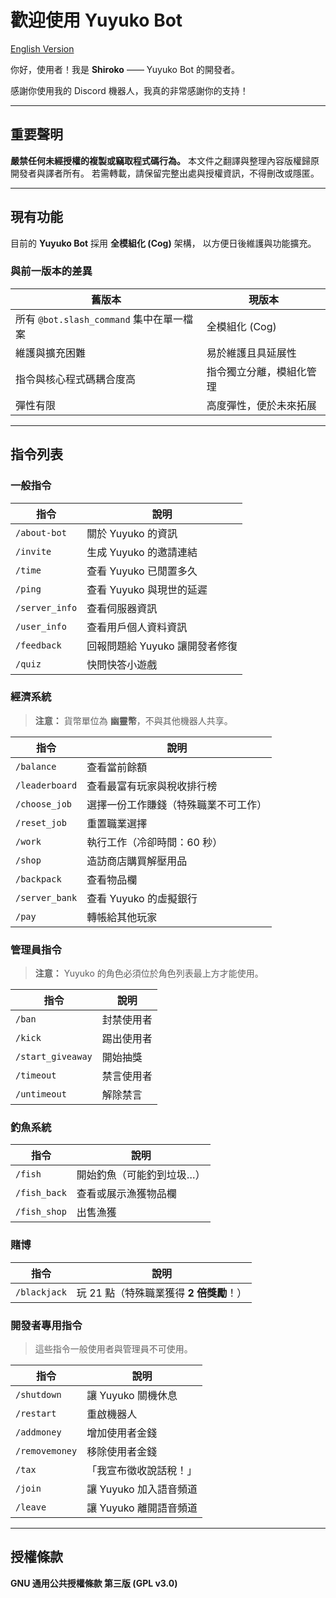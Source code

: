 # 歡迎使用 Yuyuko Bot

[English Version](https://github.com/Shiroko253/Yuyuko_bot-p1-Model/blob/main/README.md)

你好，使用者！我是 **Shiroko** —— Yuyuko Bot 的開發者。

感謝你使用我的 Discord 機器人，我真的非常感謝你的支持！

---

## 重要聲明

**嚴禁任何未經授權的複製或竊取程式碼行為。**
本文件之翻譯與整理內容版權歸原開發者與譯者所有。
若需轉載，請保留完整出處與授權資訊，不得刪改或隱匿。

---

## 現有功能

目前的 **Yuyuko Bot** 採用 **全模組化 (Cog)** 架構，
以方便日後維護與功能擴充。

### 與前一版本的差異

| 舊版本                             | 現版本          |
| ------------------------------- | ------------ |
| 所有 `@bot.slash_command` 集中在單一檔案 | 全模組化 (Cog)   |
| 維護與擴充困難                         | 易於維護且具延展性    |
| 指令與核心程式碼耦合度高                    | 指令獨立分離，模組化管理 |
| 彈性有限                            | 高度彈性，便於未來拓展  |

---

## 指令列表

### 一般指令

| 指令             | 說明                  |
| -------------- | ------------------- |
| `/about-bot`   | 關於 Yuyuko 的資訊       |
| `/invite`      | 生成 Yuyuko 的邀請連結     |
| `/time`        | 查看 Yuyuko 已閒置多久     |
| `/ping`        | 查看 Yuyuko 與現世的延遲    |
| `/server_info` | 查看伺服器資訊             |
| `/user_info`   | 查看用戶個人資料資訊          |
| `/feedback`    | 回報問題給 Yuyuko 讓開發者修復 |
| `/quiz`        | 快問快答小遊戲             |

### 經濟系統

> **注意：** 貨幣單位為 **幽靈幣**，不與其他機器人共享。

| 指令             | 說明                 |
| -------------- | ------------------ |
| `/balance`     | 查看當前餘額             |
| `/leaderboard` | 查看最富有玩家與稅收排行榜      |
| `/choose_job`  | 選擇一份工作賺錢（特殊職業不可工作） |
| `/reset_job`   | 重置職業選擇             |
| `/work`        | 執行工作（冷卻時間：60 秒）    |
| `/shop`        | 造訪商店購買解壓用品         |
| `/backpack`    | 查看物品欄              |
| `/server_bank` | 查看 Yuyuko 的虛擬銀行    |
| `/pay`         | 轉帳給其他玩家            |

### 管理員指令

> **注意：** Yuyuko 的角色必須位於角色列表最上方才能使用。

| 指令                | 說明    |
| ----------------- | ----- |
| `/ban`            | 封禁使用者 |
| `/kick`           | 踢出使用者 |
| `/start_giveaway` | 開始抽獎  |
| `/timeout`        | 禁言使用者 |
| `/untimeout`      | 解除禁言  |

### 釣魚系統

| 指令           | 說明            |
| ------------ | ------------- |
| `/fish`      | 開始釣魚（可能釣到垃圾…） |
| `/fish_back` | 查看或展示漁獲物品欄    |
| `/fish_shop` | 出售漁獲          |

### 賭博

| 指令           | 說明                        |
| ------------ | ------------------------- |
| `/blackjack` | 玩 21 點（特殊職業獲得 **2 倍獎勵**！） |

### 開發者專用指令

> 這些指令一般使用者與管理員不可使用。

| 指令             | 說明              |
| -------------- | --------------- |
| `/shutdown`    | 讓 Yuyuko 關機休息   |
| `/restart`     | 重啟機器人           |
| `/addmoney`    | 增加使用者金錢         |
| `/removemoney` | 移除使用者金錢         |
| `/tax`         | 「我宣布徵收說話稅！」     |
| `/join`        | 讓 Yuyuko 加入語音頻道 |
| `/leave`       | 讓 Yuyuko 離開語音頻道 |

---

## 授權條款

**GNU 通用公共授權條款 第三版 (GPL v3.0)**
